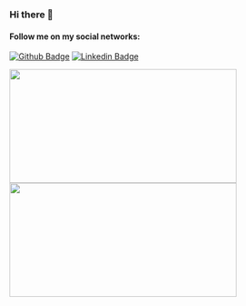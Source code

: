 ### Hi there 👋

<!--
**MayaraFreitas/MayaraFreitas** is a ✨ _special_ ✨ repository because its `README.md` (this file) appears on your GitHub profile.

Here are some ideas to get you started:

- 🔭 I’m currently working on ...
- 🌱 I’m currently learning ...
- 👯 I’m looking to collaborate on ...
- 🤔 I’m looking for help with ...
- 💬 Ask me about ...
- 📫 How to reach me: ...
- 😄 Pronouns: ...
- ⚡ Fun fact: ...
-->


#### Follow me on my social networks:

[![Github Badge](https://img.shields.io/badge/-Github-000?style=flat-square&logo=Github&logoColor=white&link=https://github.com/MayaraFreitas)](https://github.com/MayaraFreitas)
[![Linkedin Badge](https://img.shields.io/badge/-LinkedIn-blue?style=flat-square&logo=Linkedin&logoColor=white&link=https://www.linkedin.com/in/mayara-freitas/)](https://www.linkedin.com/in/mayara-freitas/)

<div>
    <a href="https://github.com/MayaraFreitas?tab=repositories">
      <img align="left" src="https://github-readme-stats.vercel.app/api/top-langs/?username=mayarafreitas&layout=compact" width="400" height="200"/>
    </a>
    <a href="https://github.com/MayaraFreitas?tab=repositories">
      <img align="left" src="https://github-readme-stats.vercel.app/api?username=mayarafreitas&,issues&show_icons=true" width="400" height="200"/>
    </a>
</div>





